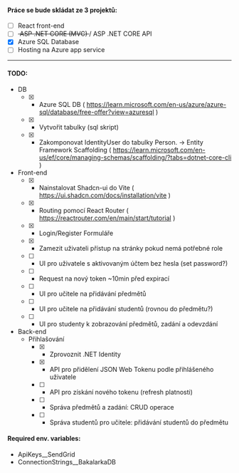 #### Práce se bude skládat ze 3 projektů: 
- [ ] React front-end
- [ ] <strike> ASP .NET CORE (MVC) </strike> / ASP .NET CORE API
- [x] Azure SQL Database 
- [ ] Hosting na Azure app service
---

#### TODO:
- DB 
  - [x] - Azure SQL DB ( https://learn.microsoft.com/en-us/azure/azure-sql/database/free-offer?view=azuresql )
  - [x] - Vytvořit tabulky (sql skript)
  - [x] - Zakomponovat IdentityUser do tabulky Person. -> Entity Framework Scaffolding ( https://learn.microsoft.com/en-us/ef/core/managing-schemas/scaffolding/?tabs=dotnet-core-cli )
- Front-end
  - [x] - Nainstalovat Shadcn-ui do Vite ( https://ui.shadcn.com/docs/installation/vite )
  - [x] - Routing pomocí React Router ( https://reactrouter.com/en/main/start/tutorial )
  - [x] - Login/Register Formuláře
  - [x] - Zamezit uživateli přístup na stránky pokud nemá potřebné role
  - [ ] - UI pro uživatele s aktivovaným účtem bez hesla (set password?)
  - [ ] - Request na nový token ~10min před expirací
  - [ ] - UI pro učitele na přidávání předmětů 
  - [ ] - UI pro učitele na přidávání studentů (rovnou do předmětu?) 
  - [ ] - UI pro studenty k zobrazování předmětů, zadání a odevzdání 
- Back-end
  - Přihlašování
    - [x] - Zprovoznit .NET Identity 
    - [x] - API pro přidělení JSON Web Tokenu podle přihlášeného uživatele
    - [ ] - API pro získání nového tokenu (refresh platnosti)
    - [ ] - Správa předmětů a zadání: CRUD operace
    - [ ] - Správa studentů pro učitele: přidávání studentů do předmětu

#### Required env. variables:
- ApiKeys__SendGrid
- ConnectionStrings__BakalarkaDB